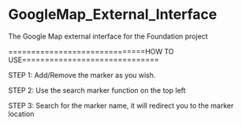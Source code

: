 # GoogleMap_External_Interface

The Google Map external interface for the Foundation project

==============================HOW TO USE==============================

STEP 1: Add/Remove the marker as you wish.

STEP 2: Use the search marker function on the top left

STEP 3: Search for the marker name, it will redirect you to the marker location

